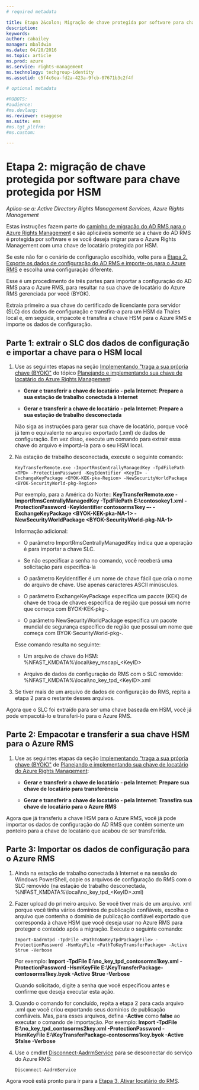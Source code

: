 ```yaml
---
# required metadata

title: Etapa 2&colon; Migração de chave protegida por software para chave protegida por HSM | Azure RMS
description:
keywords:
author: cabailey
manager: mbaldwin
ms.date: 04/28/2016
ms.topic: article
ms.prod: azure
ms.service: rights-management
ms.technology: techgroup-identity
ms.assetid: c5f4c6ea-fd2a-423a-9fcb-07671b3c2f4f

# optional metadata

#ROBOTS:
#audience:
#ms.devlang:
ms.reviewer: esaggese
ms.suite: ems
#ms.tgt_pltfrm:
#ms.custom:

---
```


# Etapa 2: migração de chave protegida por software para chave protegida por HSM

*Aplica-se a: Active Directory Rights Management Services, Azure Rights Management*


Estas instruções fazem parte do [caminho de migração do AD RMS para o Azure Rights Management](migrate-from-ad-rms-to-azure-rms.md) e são aplicáveis somente se a chave do AD RMS é protegida por software e se você deseja migrar para o Azure Rights Management com uma chave de locatário protegida por HSM. 

Se este não for o cenário de configuração escolhido, volte para a [Etapa 2. Exporte os dados de configuração do AD RMS e importe-os para o Azure RMS](migrate-from-ad-rms-to-azure-rms.md#step-2-export-configuration-data-from-ad-rms-and-import-it-to-azure-rms) e escolha uma configuração diferente.

Esse é um procedimento de três partes para importar a configuração do AD RMS para o Azure RMS, para resultar na sua chave de locatário do Azure RMS gerenciada por você (BYOK).

Extraia primeiro a sua chave do certificado de licenciante para servidor (SLC) dos dados de configuração e transfira-a para um HSM da Thales local e, em seguida, empacote e transfira a chave HSM para o Azure RMS e importe os dados de configuração.

## Parte 1: extrair o SLC dos dados de configuração e importar a chave para o HSM local

1.  Use as seguintes etapas na seção [Implementando "traga a sua própria chave (BYOK)"](plan-implement-tenant-key.md#BKMK_ImplementBYOK) do tópico [Planejando e implementando sua chave de locatário do Azure Rights Management](plan-implement-tenant-key.md):

    -   **Gerar e transferir a chave de locatário - pela Internet**: **Prepare a sua estação de trabalho conectada à Internet**

    -   **Gerar e transferir a chave de locatário - pela Internet**: **Prepare a sua estação de trabalho desconectada**

    Não siga as instruções para gerar sua chave de locatário, porque você já tem o equivalente no arquivo exportado (.xml) de dados de configuração. Em vez disso, execute um comando para extrair essa chave do arquivo e importá-la para o seu HSM local.

2.  Na estação de trabalho desconectada, execute o seguinte comando:

    ```
    KeyTransferRemote.exe -ImportRmsCentrallyManagedKey -TpdFilePath <TPD> -ProtectionPassword -KeyIdentifier <KeyID> -ExchangeKeyPackage <BYOK-KEK-pka-Region> -NewSecurityWorldPackage <BYOK-SecurityWorld-pkg-Region>
    ```
    Por exemplo, para a América do Norte:: **KeyTransferRemote.exe -ImportRmsCentrallyManagedKey -TpdFilePath E:\contosokey1.xml -ProtectionPassword -KeyIdentifier contosorms1key –- -ExchangeKeyPackage &lt;BYOK-KEK-pka-NA-1&gt; -NewSecurityWorldPackage &lt;BYOK-SecurityWorld-pkg-NA-1&gt;**

    Informação adicional:

    -   O parâmetro ImportRmsCentrallyManagedKey indica que a operação é para importar a chave SLC.

    -   Se não especificar a senha no comando, você receberá uma solicitação para especificá-la

    -   O parâmetro KeyIdentifier é um nome de chave fácil que cria o nome do arquivo de chave. Use apenas caracteres ASCII minúsculos.

    -   O parâmetro ExchangeKeyPackage especifica um pacote (KEK) de chave de troca de chaves específica de região que possui um nome que começa com BYOK-KEK-pkg-.

    -   O parâmetro NewSecurityWorldPackage especifica um pacote mundial de segurança específico de região que possui um nome que começa com BYOK-SecurityWorld-pkg-.

    Esse comando resulta no seguinte:

    -   Um arquivo de chave do HSM: %NFAST_KMDATA%\local\key_mscapi_&lt;KeyID&gt;

    -   Arquivo de dados de configuração do RMS com o SLC removido: %NFAST_KMDATA%\local\no_key_tpd_&lt;KeyID&gt;.xml

3.  Se tiver mais de um arquivo de dados de configuração do RMS, repita a etapa 2 para o restante desses arquivos.

Agora que o SLC foi extraído para ser uma chave baseada em HSM, você já pode empacotá-lo e transferi-lo para o Azure RMS.

## Parte 2: Empacotar e transferir a sua chave HSM para o Azure RMS

1.  Use as seguintes etapas da seção [Implementando "traga a sua própria chave (BYOK)"](plan-implement-tenant-key.md#BKMK_ImplementBYOK) de [Planejando e implementando sua chave de locatário do Azure Rights Management](plan-implement-tenant-key.md):

    -   **Gerar e transferir a chave de locatário - pela Internet**: **Prepare sua chave de locatário para transferência**

    -   **Gerar e transferir a chave de locatário - pela Internet**: **Transfira sua chave de locatário para o Azure RMS**

Agora que já transferiu a chave HSM para o Azure RMS, você já pode importar os dados de configuração do AD RMS que contêm somente um ponteiro para a chave de locatário que acabou de ser transferida.

## Parte 3: Importar os dados de configuração para o Azure RMS

1.  Ainda na estação de trabalho conectada à Internet e na sessão do Windows PowerShell, copie os arquivos de configuração do RMS com o SLC removido (na estação de trabalho desconectada, %NFAST_KMDATA%\local\no_key_tpd_&lt;KeyID&gt;.xml)

2.  Fazer upload do primeiro arquivo. Se você tiver mais de um arquivo. xml porque você tinha vários domínios de publicação confiáveis, escolha o arquivo que contenha o domínio de publicação confiável exportado que corresponda à chave HSM que você deseja usar no Azure RMS para proteger o conteúdo após a migração. Execute o seguinte comando:

    ```
    Import-AadrmTpd -TpdFile <PathToNoKeyTpdPackageFile> -ProtectionPassword -HsmKeyFile <PathToKeyTransferPackage> -Active $true -Verbose
    ```
    Por exemplo: **Import -TpdFile E:\no_key_tpd_contosorms1key.xml -ProtectionPassword -HsmKeyFile E:\KeyTransferPackage-contosorms1key.byok -Active $true -Verbose**

    Quando solicitado, digite a senha que você especificou antes e confirme que deseja executar esta ação.

3.  Quando o comando for concluído, repita a etapa 2 para cada arquivo .xml que você criou exportando seus domínios de publicação confiáveis. Mas, para esses arquivos, defina **-Active** como **false** ao executar o comando de importação. Por exemplo: **Import -TpdFile E:\no_key_tpd_contosorms2key.xml -ProtectionPassword -HsmKeyFile E:\KeyTransferPackage-contosorms1key.byok -Active $false -Verbose**

4.  Use o cmdlet [Disconnect-AadrmService](http://msdn.microsoft.com/library/windowsazure/dn629416.aspx) para se desconectar do serviço do Azure RMS:

    ```
    Disconnect-AadrmService
    ```

Agora você está pronto para ir para a [Etapa 3. Ativar locatário do RMS](migrate-from-ad-rms-to-azure-rms.md#BKMK_Step3Migration).




<!--HONumber=Apr16_HO4-->



